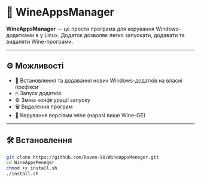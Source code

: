 # 🍷 WineAppsManager

**WineAppsManager** — це проста програма для керування Windows-додатками в у Linux. Додаток дозволяє легко запускати, додавати та видаляти Wine-програми.

---

## ⚙️ Можливості

- 📂  Встановлення та додавання нових Windows-додатків на власні префікси
- 🖱 Запуск додатків
- ⚙️ Зміна конфігурації запуску
- 🗑 Видалення програм
- 🍷 Керування версіями wine (наразі лише Wine-GE)

---

## 🛠 Встановлення

```bash
git clone https://github.com/Raven-98/WineAppsMeneger.git
cd WineAppsMeneger
chmod +x install.sh
./install.sh
```
